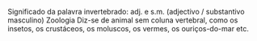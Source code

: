 Significado da palavra invertebrado:
adj. e s.m. (adjectivo / substantivo masculino)
Zoologia Diz-se de animal sem coluna vertebral, como os insetos, os crustáceos, os moluscos, os vermes, os ouriços-do-mar etc.